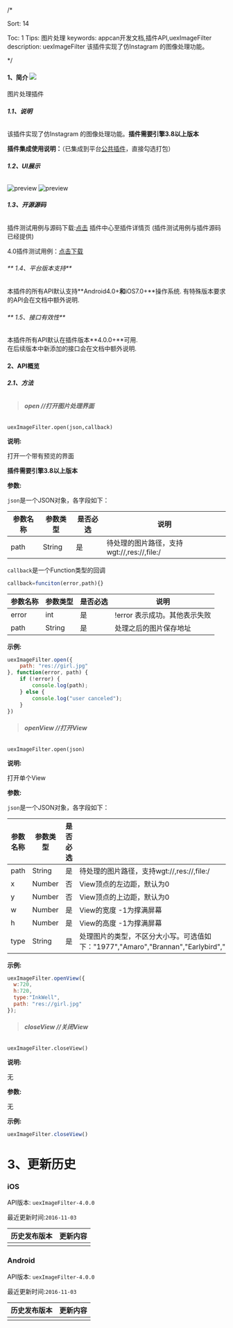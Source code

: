 /*

Sort: 14

Toc: 1
Tips: 图片处理
keywords: appcan开发文档,插件API,uexImageFilter 
description: uexImageFilter 该插件实现了仿Instagram  的图像处理功能。

*/




#### **1、简介** *[![](http://appcan-download.oss-cn-beijing.aliyuncs.com/%E5%85%AC%E6%B5%8B%2Fgf.png)]()*<ignore>
图片处理插件
###### **1.1、说明**<ignore>
该插件实现了仿Instagram  的图像处理功能。**插件需要引擎3.8以上版本**

**插件集成使用说明：**（已集成到平台[公共插件](/dev-guide/platform-services/app-dev#-4-5-ignore-)，直接勾选打包）
###### **1.2、UI展示**<ignore>
![preview](preview/preview.png)
![preview](preview/preview-ios.png)



###### **1.3、开源源码**<ignore>
插件测试用例与源码下载:[点击](http://plugin.appcan.cn/details.html?id=685_index) 插件中心至插件详情页 (插件测试用例与插件源码已经提供)

4.0插件测试用例：[点击下载](http://plugin.appcan.cn/download/appcan-4.0-release/测试用例/pluginTestcase/pluginTestcase_download.zip "最新插件测试用例参考")

###### ** 1.4、平台版本支持**<ignore>
本插件的所有API默认支持**Android4.0+**和**iOS7.0+**操作系统.
有特殊版本要求的API会在文档中额外说明.

###### ** 1.5、接口有效性**<ignore>
本插件所有API默认在插件版本**4.0.0+**可用.  
在后续版本中新添加的接口会在文档中额外说明.  


#### **2、API概览**<ignore>
###### **2.1、方法**<ignore>
>###### **open //打开图片处理界面**

`uexImageFilter.open(json,callback)`

**说明:**

打开一个带有预览的界面

**插件需要引擎3.8以上版本**

**参数:**

`json`是一个JSON对象，各字段如下：

| 参数名称 | 参数类型   | 是否必选 | 说明                              |
| ---- | ------ | ---- | ------------------------------- |
| path | String | 是    | 待处理的图片路径，支持wgt://,res://,file:/ |

`callback`是一个Function类型的回调

```javascript
callback=funciton(error,path){}
```



| 参数名称  | 参数类型   | 是否必选 | 说明                 |
| ----- | ------ | ---- | ------------------ |
| error | int    | 是    | !error 表示成功。其他表示失败 |
| path  | String | 是    | 处理之后的图片保存地址        |

**示例:**

```javascript
uexImageFilter.open({
    path: "res://girl.jpg"
}, function(error, path) {
    if (!error) {
        console.log(path);
    } else {
        console.log("user canceled");
    }
})
```


>###### **openView //打开View**

`uexImageFilter.open(json)`

**说明:**

打开单个View

**参数:**

`json`是一个JSON对象，各字段如下：

| 参数名称 | 参数类型   | 是否必选 | 说明                                       |
| ---- | ------ | ---- | ---------------------------------------- |
| path | String | 是    | 待处理的图片路径，支持wgt://,res://,file:/          |
| x    | Number | 否    | View顶点的左边距，默认为0                          |
| y    | Number | 否    | View顶点的上边距，默认为0                          |
| w    | Number | 是    | View的宽度 -1为撑满屏幕                          |
| h    | Number | 是    | View的高度 -1为撑满屏幕                          |
| type | String | 是    | 处理图片的类型，不区分大小写。可选值如下："1977","Amaro","Brannan","Earlybird","Hefe","Hudson","InkWell","Lomo","LordKelvin","Nash","Rise","Sierra","Sutro","Toaster","Walden" |

**示例:**

```javascript
uexImageFilter.openView({
  w:720,
  h:720,
  type:"InkWell",  
  path: "res://girl.jpg"
});
```

>###### **closeView //关闭View**

`uexImageFilter.closeView()`

**说明:**

无

**参数:**

无

**示例:**

```javascript
uexImageFilter.closeView()
```

# 

# 3、更新历史

### iOS

API版本: `uexImageFilter-4.0.0`

最近更新时间:`2016-11-03`

| 历史发布版本 | 更新内容 |
| ------ | ---- |
|        |      |

### Android

API版本: `uexImageFilter-4.0.0`

最近更新时间:`2016-11-03`

| 历史发布版本 | 更新内容 |
| ------ | ---- |
|        |      |

